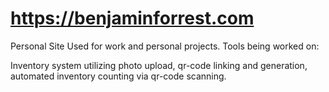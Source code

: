 # https://benjaminforrest.com
Personal Site Used for work and personal projects. 
Tools being worked on:

Inventory system utilizing photo upload, qr-code linking and generation, automated inventory counting via qr-code scanning.
